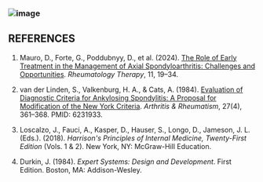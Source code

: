 ### ![image](https://github.com/Laraib-Fatima/Symposium/assets/63666994/be05dd58-9701-469f-a1c8-fcd2b30f6de6)

## REFERENCES

1. Mauro, D., Forte, G., Poddubnyy, D., et al. (2024). [The Role of Early Treatment in the Management of Axial Spondyloarthritis: Challenges and Opportunities](https://doi.org/10.1007/s40744-023-00627-0). *Rheumatology Therapy*, 11, 19–34.

2. van der Linden, S., Valkenburg, H. A., & Cats, A. (1984). [Evaluation of Diagnostic Criteria for Ankylosing Spondylitis: A Proposal for Modification of the New York Criteria](https://doi.org/10.1002/art.1780270401). *Arthritis & Rheumatism*, 27(4), 361–368. PMID: 6231933.

3. Loscalzo, J., Fauci, A., Kasper, D., Hauser, S., Longo, D., Jameson, J. L. (Eds.). (2018). *Harrison's Principles of Internal Medicine, Twenty-First Edition* (Vols. 1 & 2). New York, NY: McGraw-Hill Education.

4. Durkin, J. (1984). *Expert Systems: Design and Development*. First Edition. Boston, MA: Addison-Wesley.
